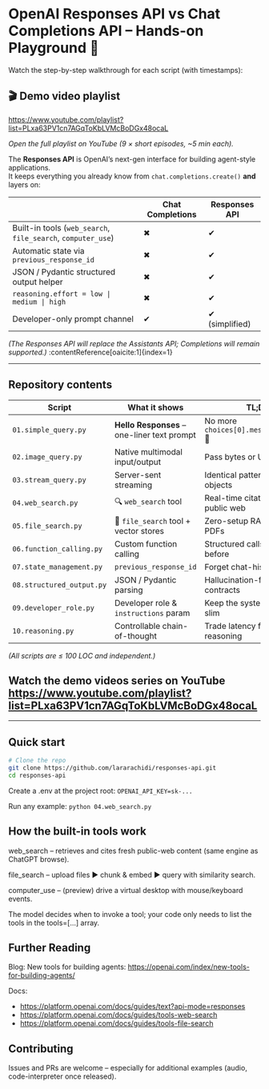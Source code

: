 # OpenAI Responses API vs Chat Completions API – Hands-on Playground 🚀

Watch the step-by-step walkthrough for each script (with timestamps):

## 🎬 Demo video playlist

https://www.youtube.com/playlist?list=PLxa63PV1cn7AGqToKbLVMcBoDGx48ocaL

*Open the full playlist on YouTube (9 × short episodes, ~5 min each).*


The **Responses API** is OpenAI’s next-gen interface for building agent-style applications.  
It keeps everything you already know from `chat.completions.create()` **and** layers on:

|           | Chat Completions | Responses API |
|-----------|-----------------|---------------|
| Built-in tools (`web_search`, `file_search`, `computer_use`) | ✖ | ✔ |
| Automatic state via `previous_response_id` | ✖ | ✔ |
| JSON / Pydantic structured output helper | ✖ | ✔ |
| `reasoning.effort = low \| medium \| high` | ✖ | ✔ |
| Developer-only prompt channel | ✔ | ✔ (simplified) |

*(The Responses API will replace the Assistants API; Completions will remain supported.)* :contentReference[oaicite:1]{index=1}

---

## Repository contents

| Script | What it shows | TL;DR |
|--------|---------------|-------|
| `01.simple_query.py` | **Hello Responses** – one-liner text prompt | No more `choices[0].message.content` 💜 |
| `02.image_query.py` | Native multimodal input/output | Pass bytes or URLs directly |
| `03.stream_query.py` | Server-sent streaming | Identical pattern, new event objects |
| `04.web_search.py` | 🔍 `web_search` tool | Real-time citations from the public web |
| `05.file_search.py` | 📄 `file_search` tool + vector stores | Zero-setup RAG over your PDFs |
| `06.function_calling.py` | Custom function calling | Structured calls just like before |
| `07.state_management.py` | `previous_response_id` | Forget chat-history juggling |
| `08.structured_output.py` | JSON / Pydantic parsing | Hallucination-free data contracts |
| `09.developer_role.py` | Developer role & `instructions` param | Keep the system prompt slim |
| `10.reasoning.py` | Controllable chain-of-thought | Trade latency for deeper reasoning |

*(All scripts are ≤ 100 LOC and independent.)*

## Watch the demo videos series on YouTube https://www.youtube.com/playlist?list=PLxa63PV1cn7AGqToKbLVMcBoDGx48ocaL 


---

## Quick start

```bash
# Clone the repo
git clone https://github.com/lararachidi/responses-api.git
cd responses-api
```

Create a .env at the project root:
```OPENAI_API_KEY=sk-...```

Run any example:
```python 04.web_search.py```


## How the built-in tools work
web_search – retrieves and cites fresh public-web content (same engine as ChatGPT browse).

file_search – upload files ► chunk & embed ► query with similarity search.

computer_use – (preview) drive a virtual desktop with mouse/keyboard events. 

The model decides when to invoke a tool; your code only needs to list the tools in the tools=[...] array.

## Further Reading 

Blog: New tools for building agents: https://openai.com/index/new-tools-for-building-agents/

Docs:
* https://platform.openai.com/docs/guides/text?api-mode=responses
* https://platform.openai.com/docs/guides/tools-web-search
* https://platform.openai.com/docs/guides/tools-file-search

## Contributing
Issues and PRs are welcome – especially for additional examples (audio, code-interpreter once released).



